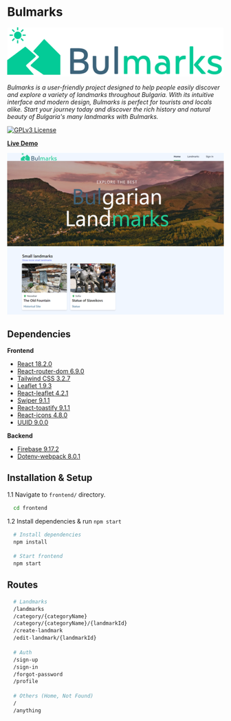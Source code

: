 # Bulmarks

![Logo](https://raw.githubusercontent.com/ViktorAtanasof/bulmarks/main/frontend/src/assets/logo/logo.png)

*Bulmarks is a user-friendly project designed to help people easily discover and explore a variety of landmarks throughout Bulgaria. With its intuitive interface and modern design, Bulmarks is perfect for tourists and locals alike. Start your journey today and discover the rich history and natural beauty of Bulgaria's many landmarks with Bulmarks.*

[![GPLv3 License](https://img.shields.io/github/license/ViktorAtanasof/bulmarks?style=for-the-badge)](https://choosealicense.com/licenses/mit/)

[**Live Demo**](https://bulmarks.vercel.app/)

![Logo](https://raw.githubusercontent.com/ViktorAtanasof/bulmarks/main/frontend/src/assets/images/home.png)

## Dependencies

**Frontend**
- [React 18.2.0](https://react.dev/)
- [React-router-dom 6.9.0](https://reactrouter.com/en/main)
- [Tailwind CSS 3.2.7](https://tailwindcss.com/)
- [Leaflet 1.9.3](https://leafletjs.com/)
- [React-leaflet 4.2.1](https://react-leaflet.js.org/)
- [Swiper 9.1.1](https://swiperjs.com/)
- [React-toastify 9.1.1](https://fkhadra.github.io/react-toastify/introduction/)
- [React-icons 4.8.0](https://react-icons.github.io/react-icons)
- [UUID 9.0.0](https://www.npmjs.com/package/uuid?activeTab=readme)

**Backend**
- [Firebase 9.17.2](https://firebase.google.com/)
- [Dotenv-webpack 8.0.1](https://www.npmjs.com/package/dotenv-webpack?activeTab=readme)



## Installation & Setup

1.1 Navigate to `frontend/` directory.

```bash
  cd frontend
```
1.2 Install dependencies & run `npm start`
```bash
  # Install dependencies
  npm install

  # Start frontend
  npm start
```

## Routes

```bash
  # Landmarks
  /landmarks
  /category/{categoryName}
  /category/{categoryName}/{landmarkId}
  /create-landmark
  /edit-landmark/{landmarkId}

  # Auth
  /sign-up
  /sign-in
  /forgot-password
  /profile
  
  # Others (Home, Not Found)
  /
  /anything
```
